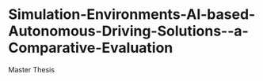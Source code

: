 # Simulation-Environments-AI-based-Autonomous-Driving-Solutions--a-Comparative-Evaluation
Master Thesis
